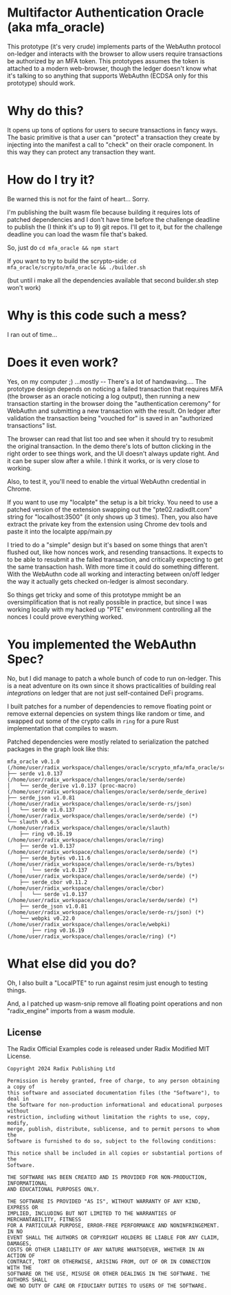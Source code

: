 # Multifactor Authentication Oracle (aka mfa_oracle)

This prototype (it's very crude) implements parts of the WebAuthn protocol
on-ledger and interacts with the browser to allow users require transactions be
authorized by an MFA token.  This prototypes assumes the token is attached to a
modern web-browser, though the ledger doesn't know what it's talking to so
anything that supports WebAuthn (ECDSA only for this prototype) should work.

# Why do this?

It opens up tons of options for users to secure transactions in fancy ways.  The basic
primitive is that a user can "protect" a transaction they create by injecting into the manifest
a call to "check" on their oracle component.  In this way they can protect any transaction they want.

# How do I try it?

Be warned this is not for the faint of heart...  Sorry.

I'm publishing the built wasm file because building it requires lots of patched dependencies and I don't have time before
the challenge deadline to publish the (I think it's up to 9) git repos.  I'll get to it, but for the challenge deadline you can load the wasm file
that's baked.

So, just do `cd mfa_oracle && npm start`

If you want to try to build the scrypto-side: `cd mfa_oracle/scrypto/mfa_oracle && ./builder.sh`

(but until i make all the dependencies available that second builder.sh step won't work)

# Why is this code such a mess?

I ran out of time...

# Does it even work?

Yes, on my computer ;) ...mostly -- There's a lot of handwaving.... The prototype design depends on noticing a failed transaction
that requires MFA (the browser as an oracle noticing a log output), then running a new transaction starting in the browser
doing the "authentication ceremony" for WebAuthn and submitting a new transaction with the result.  On ledger after validation
the transaction being "vouched for" is saved in an "authorized transactions" list.

The browser can read that list too and see when it should try to resubmit the original transaction.  In the demo there's
lots of button clicking in the right order to see things work, and the UI doesn't always update right.  And it can be super slow
after a while.  I think it works, or is very close to working.

Also, to test it, you'll need to enable the virtual WebAuthn credential in Chrome.

If you want to use my "localpte" the setup is a bit tricky.  You need to use a patched version of the extension swapping out
the "pte02.radixdlt.com" string for "localhost:3500" (it only shows up 3 times).  Then, you also have extract the private
key from the extension using Chrome dev tools and paste it into the localpte app/main.py

I tried to do a "simple" design but it's based on some things that aren't flushed out, like how nonces work, and
resending transactions.  It expects to to be able to resubmit a the failed transaction, and critically expecting to get the same transaction hash.
With more time it could do something different.  With the WebAuthn code all working and interacting between on/off ledger
the way it actually gets checked on-ledger is almost secondary.

So things get tricky and some of this prototype mmight be an oversimplification
that is not really possible in practice, but since I was working locally with
my hacked up "PTE" environment controlling all the nonces I could prove
everything worked. 

# You implemented the WebAuthn Spec?

No, but I did manage to patch a whole bunch of code to run on-ledger.  This is a neat adventure on its own since
it shows practicalities of building real *integrations* on ledger that are not just self-contained DeFi programs.

I built patches for a number of dependencies to remove floating point or remove
external depencies on system things like random or time, and swapped out some
of the crypto calls in `ring` for a pure Rust implementation that compiles to
wasm.

Patched dependencies were mostly related to serialization the patched packages in the graph look like this:

```
mfa_oracle v0.1.0 (/home/user/radix_workspace/challenges/oracle/scrypto_mfa/mfa_oracle/scrypto/mfa_oracle)
├── serde v1.0.137 (/home/user/radix_workspace/challenges/oracle/serde/serde)
│   └── serde_derive v1.0.137 (proc-macro) (/home/user/radix_workspace/challenges/oracle/serde/serde_derive)
├── serde_json v1.0.81 (/home/user/radix_workspace/challenges/oracle/serde-rs/json)
│   └── serde v1.0.137 (/home/user/radix_workspace/challenges/oracle/serde/serde) (*)
└── slauth v0.6.5 (/home/user/radix_workspace/challenges/oracle/slauth)
    ├── ring v0.16.19 (/home/user/radix_workspace/challenges/oracle/ring)
    ├── serde v1.0.137 (/home/user/radix_workspace/challenges/oracle/serde/serde) (*)
    ├── serde_bytes v0.11.6 (/home/user/radix_workspace/challenges/oracle/serde-rs/bytes)
    │   └── serde v1.0.137 (/home/user/radix_workspace/challenges/oracle/serde/serde) (*)
    ├── serde_cbor v0.11.2 (/home/user/radix_workspace/challenges/oracle/cbor)
    │   └── serde v1.0.137 (/home/user/radix_workspace/challenges/oracle/serde/serde) (*)
    ├── serde_json v1.0.81 (/home/user/radix_workspace/challenges/oracle/serde-rs/json) (*)
    └── webpki v0.22.0 (/home/user/radix_workspace/challenges/oracle/webpki)
        ├── ring v0.16.19 (/home/user/radix_workspace/challenges/oracle/ring) (*)

```

# What else did you do?

Oh, I also built a "LocalPTE" to run against resim just enough to testing things.

And, a I patched up wasm-snip remove all floating point operations and non "radix_engine" imports from a wasm module.


## License

The Radix Official Examples code is released under Radix Modified MIT License.

    Copyright 2024 Radix Publishing Ltd

    Permission is hereby granted, free of charge, to any person obtaining a copy of
    this software and associated documentation files (the "Software"), to deal in
    the Software for non-production informational and educational purposes without
    restriction, including without limitation the rights to use, copy, modify,
    merge, publish, distribute, sublicense, and to permit persons to whom the
    Software is furnished to do so, subject to the following conditions:

    This notice shall be included in all copies or substantial portions of the
    Software.

    THE SOFTWARE HAS BEEN CREATED AND IS PROVIDED FOR NON-PRODUCTION, INFORMATIONAL
    AND EDUCATIONAL PURPOSES ONLY.

    THE SOFTWARE IS PROVIDED "AS IS", WITHOUT WARRANTY OF ANY KIND, EXPRESS OR
    IMPLIED, INCLUDING BUT NOT LIMITED TO THE WARRANTIES OF MERCHANTABILITY, FITNESS
    FOR A PARTICULAR PURPOSE, ERROR-FREE PERFORMANCE AND NONINFRINGEMENT. IN NO
    EVENT SHALL THE AUTHORS OR COPYRIGHT HOLDERS BE LIABLE FOR ANY CLAIM, DAMAGES,
    COSTS OR OTHER LIABILITY OF ANY NATURE WHATSOEVER, WHETHER IN AN ACTION OF
    CONTRACT, TORT OR OTHERWISE, ARISING FROM, OUT OF OR IN CONNECTION WITH THE
    SOFTWARE OR THE USE, MISUSE OR OTHER DEALINGS IN THE SOFTWARE. THE AUTHORS SHALL
    OWE NO DUTY OF CARE OR FIDUCIARY DUTIES TO USERS OF THE SOFTWARE.